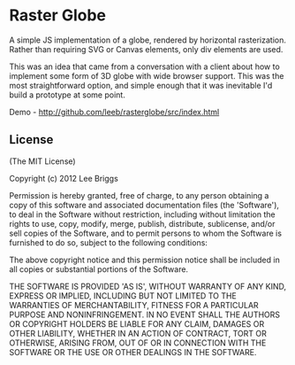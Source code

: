 # Raster Globe

A simple JS implementation of a globe, rendered by horizontal rasterization. Rather than requiring SVG or Canvas elements, only div elements are used.

This was an idea that came from a conversation with a client about how to implement some form of 3D globe with wide browser support.  This was the most straightforward option, and simple enough that it was inevitable I'd build a prototype at some point.

Demo - http://github.com/leeb/rasterglobe/src/index.html


## License 

(The MIT License)

Copyright (c) 2012 Lee Briggs

Permission is hereby granted, free of charge, to any person obtaining
a copy of this software and associated documentation files (the
'Software'), to deal in the Software without restriction, including
without limitation the rights to use, copy, modify, merge, publish,
distribute, sublicense, and/or sell copies of the Software, and to
permit persons to whom the Software is furnished to do so, subject to
the following conditions:

The above copyright notice and this permission notice shall be
included in all copies or substantial portions of the Software.

THE SOFTWARE IS PROVIDED 'AS IS', WITHOUT WARRANTY OF ANY KIND,
EXPRESS OR IMPLIED, INCLUDING BUT NOT LIMITED TO THE WARRANTIES OF
MERCHANTABILITY, FITNESS FOR A PARTICULAR PURPOSE AND NONINFRINGEMENT.
IN NO EVENT SHALL THE AUTHORS OR COPYRIGHT HOLDERS BE LIABLE FOR ANY
CLAIM, DAMAGES OR OTHER LIABILITY, WHETHER IN AN ACTION OF CONTRACT,
TORT OR OTHERWISE, ARISING FROM, OUT OF OR IN CONNECTION WITH THE
SOFTWARE OR THE USE OR OTHER DEALINGS IN THE SOFTWARE.